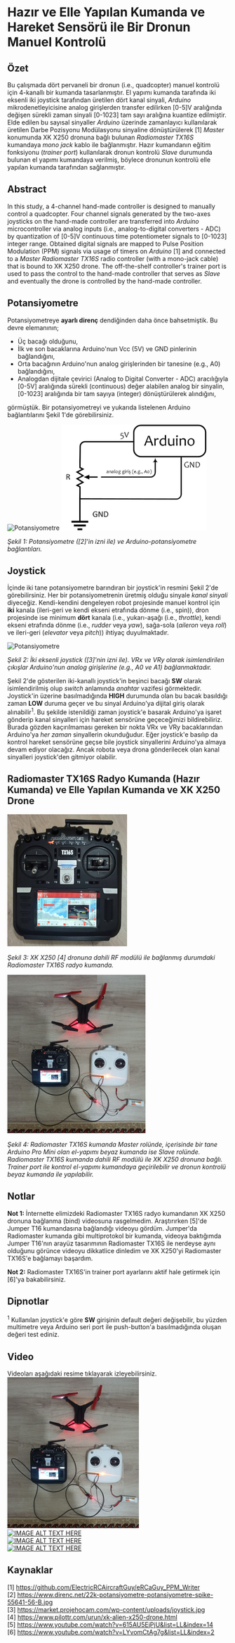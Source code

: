 # Hazır ve Elle Yapılan Kumanda ve Hareket Sensörü ile Bir Dronun Manuel Kontrolü
## Özet

Bu çalışmada dört pervaneli bir dronun (i.e., quadcopter) manuel kontrolü için 4-kanallı bir kumanda tasarlanmıştır. El yapımı kumanda tarafında iki eksenli iki joystick tarafından üretilen dört kanal sinyali, *Arduino* mikrodenetleyicisine analog girişlerden transfer edilirken [0-5]V aralığında değişen sürekli zaman sinyali [0-1023] tam sayı aralığına kuantize edilmiştir. Elde edilen bu sayısal sinyaller *Arduino* üzerinde zamanlayıcı kullanılarak üretilen Darbe Pozisyonu Modülasyonu sinyaline dönüştürülerek [1] *Master* konumunda XK X250 dronuna bağlı bulunan *Radiomaster TX16S* kumandaya *mono jack* kablo ile bağlanmıştır. Hazır kumandanın eğitim fonksiyonu (*trainer port*) kullanılarak dronun kontrolü *Slave* durumunda bulunan el yapımı kumandaya verilmiş, böylece dronunun kontrolü elle yapılan kumanda tarafından sağlanmıştır.

## Abstract
In this study, a 4-channel hand-made controller is designed to manually control a quadcopter. Four channel signals generated by the two-axes joysticks on the hand-made controller are transferred into *Arduino* microcontroller via analog inputs (i.e., analog-to-digital converters - ADC) by quantization of [0-5]V continuous time potentiometer signals to [0-1023] integer range. Obtained digital signals are mapped to Pulse Position Modulation (PPM) signals via usage of timers on *Arduino* [1] and connected to a *Master* *Radiomaster TX16S* radio controller (with a mono-jack cable) that is bound to XK X250 drone. The off-the-shelf controller's trainer port is used to pass the control to the hand-made controller that serves as *Slave* and eventually the drone is controlled by the hand-made controller.

## Potansiyometre
Potansiyometreye **ayarlı direnç** dendiğinden daha önce bahsetmiştik. Bu devre elemanının;
* Üç bacağı olduğunu, 
* İlk ve son bacaklarına Arduino'nun Vcc (5V) ve GND pinlerinin bağlandığını, 
* Orta bacağının Arduino'nun analog girişlerinden bir tanesine (e.g., A0) bağlandığını, 
* Analogdan dijitale çevirici (Analog to Digital Converter - ADC) aracılığıyla [0-5V] aralığında sürekli (continuous) değer alabilen analog bir sinyalin, [0-1023] aralığında bir tam sayıya (integer) dönüştürülerek alındığını, 

görmüştük. Bir potansiyometreyi ve yukarıda listelenen Arduino bağlantılarını Şekil 1'de görebilirsiniz.

<img src="https://www.direnc.net/22k-potansiyometre-potansiyometre-spike-55641-56-B.jpg" alt="Potansiyometre" height="240"/> <img src="figure/potansiyometre_arduino_bağlantılar.jpg" alt="Arduino ile potansiyometre arasındaki bağlantılar." height="240"/>

*Şekil 1: Potansiyometre ([2]'in izni ile) ve Arduino-potansiyometre bağlantıları.*
## Joystick
İçinde iki tane potansiyometre barındıran bir joystick'in resmini Şekil 2'de görebilirsiniz. Her bir potansiyometrenin üretmiş olduğu sinyale *kanal sinyali* diyeceğiz. Kendi-kendini dengeleyen robot projesinde manuel kontrol için **iki** kanala (ileri-geri ve kendi ekseni etrafında dönme (i.e., spin)), dron projesinde ise minimum **dört** kanala (i.e., yukarı-aşağı (i.e., *throttle*), kendi ekseni etrafında dönme (i.e., *rudder* veya *yaw*), sağa-sola (*aileron* veya *roll*) ve ileri-geri (*elevator* veya *pitch*)) ihtiyaç duyulmaktadır.

<img src="https://market.projehocam.com/wp-content/uploads/joystick.jpg" alt="Potansiyometre" height="240"/>

*Şekil 2: İki eksenli joystick ([3]'nin izni ile). VRx ve VRy olarak isimlendirilen çıkışlar Arduino'nun analog girişlerine (e.g., A0 ve A1) bağlanmaktadır.*

Şekil 2'de gösterilen iki-kanallı joystick'in beşinci bacağı **SW** olarak isimlendirilmiş olup *switch* anlamında *anahtar* vazifesi görmektedir. Joystick'in üzerine basılmadığında **HIGH** durumunda olan bu bacak basıldığı zaman **LOW** duruma geçer ve bu sinyal Arduino'ya dijital giriş olarak alınabilir<sup>1</sup>. Bu şekilde istenildiği zaman joystick'e basarak Arduino'ya işaret gönderip kanal sinyalleri için hareket sensörüne geçeceğimizi bildirebiliriz. Burada gözden kaçırılmaması gereken bir nokta VRx ve VRy bacaklarından Arduino'ya *her zaman* sinyallerin okunduğudur. Eğer joystick'e basılıp da kontrol hareket sensörüne geçse bile joystick sinyallerini Arduino'ya almaya devam ediyor olacağız. Ancak robota veya drona gönderilecek olan kanal sinyalleri joystick'den gitmiyor olabilir.
## Radiomaster TX16S Radyo Kumanda (Hazır Kumanda) ve Elle Yapılan Kumanda ve XK X250 Drone

<img src="figure/radiomaster_tx16s.jpg" alt="Radiomaster TX16S" height="300"/>

*Şekil 3: XK X250 [4] dronuna dahili RF modülü ile bağlanmış durumdaki Radiomaster TX16S radyo kumanda.*

<img src="figure/drone and controllers.jpg" alt="Radiomaster TX16S" height="360"/>

*Şekil 4: Radiomaster TX16S kumanda *Master* rolünde, içerisinde bir tane Arduino Pro Mini olan el-yapımı beyaz kumanda ise *Slave* rolünde. Radiomaster TX16S kumanda dahili RF modülü ile XK X250 dronuna bağlı. Trainer port ile kontrol el-yapımı kumandaya geçirilebilir ve dronun kontrolü beyaz kumanda ile yapılabilir.*

## Notlar
**Not 1:** İnternette elimizdeki Radiomaster TX16S radyo kumandanın XK X250 dronuna bağlanma (bind) videosuna rasgelmedim. Araştırırken [5]'de Jumper T16 kumandasına bağlandığı videoyu gördüm. Jumper'da Radiomaster kumanda gibi multiprotokol bir kumanda, videoya baktığımda Jumper T16'nın arayüz tasarımının Radiomaster TX16S ile nerdeyse aynı olduğunu görünce videoyu dikkatlice dinledim ve XK X250'yi Radiomaster TX16S'e bağlamayı başardım.
 
**Not 2:** Radiomaster TX16S'in trainer port ayarlarını aktif hale getirmek için [6]'ya bakabilirsiniz.
## Dipnotlar
<sup>1</sup> Kullanılan joystick'e göre **SW** girişinin default değeri değişebilir, bu yüzden multimetre veya Arduino seri port ile push-button'a basılmadığında oluşan değeri test ediniz.
## Video
Videoları aşağıdaki resime tıklayarak izleyebilirsiniz.</br>
[![IMAGE ALT TEXT HERE](figure/thumbnail.jpg)](https://youtu.be/5JFQLFBPRCQ)</br>
[![IMAGE ALT TEXT HERE](https://i9.ytimg.com/vi/07eZBFFlbOA/mq2.jpg?sqp=CJzytoQG&rs=AOn4CLCOEiNC0uOX7FoIuKw97OxBjq5IRA)](https://youtu.be/07eZBFFlbOA)</br>
[![IMAGE ALT TEXT HERE](https://i9.ytimg.com/vi/xi2hQdr9yak/mq2.jpg?sqp=CJzytoQG&rs=AOn4CLAVthRAGITYoICblwl4ON-6Lc2HOQ)](https://youtzu.bev/xi2hQdr9yak)</br>
[![IMAGE ALT TEXT HERE](https://i9.ytimg.com/vi_webp/grnbU9gR0Gk/mqdefault.webp?time=1619900700000&sqp=CJzytoQG&rs=AOn4CLBUtyEzzIssoDcfGecHnH7cXzdIyg)](https://www.youtube.com/watch?v=grnbU9gR0Gk&t=5s)
## Kaynaklar
[1] https://github.com/ElectricRCAircraftGuy/eRCaGuy_PPM_Writer</br>
[2] https://www.direnc.net/22k-potansiyometre-potansiyometre-spike-55641-56-B.jpg</br>
[3] https://market.projehocam.com/wp-content/uploads/joystick.jpg</br>
[4] https://www.pilottr.com/urun/xk-alien-x250-drone.html</br>
[5] https://www.youtube.com/watch?v=615AU5EjPjU&list=LL&index=14</br>
[6] https://www.youtube.com/watch?v=LYvomCtAg7g&list=LL&index=2</br>
